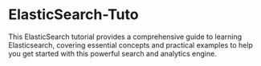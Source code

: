 # ElasticSearch-Tuto
This ElasticSearch tutorial provides a comprehensive guide to learning Elasticsearch, covering essential concepts and practical examples to help you get started with this powerful search and analytics engine.
